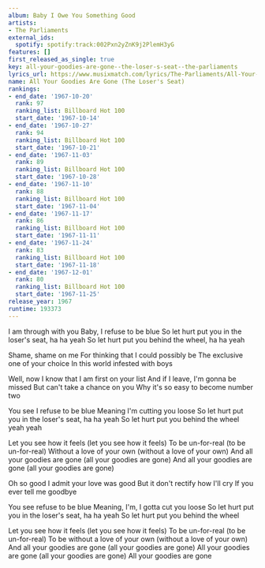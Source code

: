 ```yaml
---
album: Baby I Owe You Something Good
artists:
- The Parliaments
external_ids:
  spotify: spotify:track:002Pxn2yZnK9j2PlemH3yG
features: []
first_released_as_single: true
key: all-your-goodies-are-gone--the-loser-s-seat--the-parliaments
lyrics_url: https://www.musixmatch.com/lyrics/The-Parliaments/All-Your-Goodies-Are-Gone
name: All Your Goodies Are Gone (The Loser's Seat)
rankings:
- end_date: '1967-10-20'
  rank: 97
  ranking_list: Billboard Hot 100
  start_date: '1967-10-14'
- end_date: '1967-10-27'
  rank: 94
  ranking_list: Billboard Hot 100
  start_date: '1967-10-21'
- end_date: '1967-11-03'
  rank: 89
  ranking_list: Billboard Hot 100
  start_date: '1967-10-28'
- end_date: '1967-11-10'
  rank: 88
  ranking_list: Billboard Hot 100
  start_date: '1967-11-04'
- end_date: '1967-11-17'
  rank: 86
  ranking_list: Billboard Hot 100
  start_date: '1967-11-11'
- end_date: '1967-11-24'
  rank: 83
  ranking_list: Billboard Hot 100
  start_date: '1967-11-18'
- end_date: '1967-12-01'
  rank: 80
  ranking_list: Billboard Hot 100
  start_date: '1967-11-25'
release_year: 1967
runtime: 193373
---
```

I am through with you
Baby, I refuse to be blue
So let hurt put you in the loser's seat, ha ha yeah
So let hurt put you behind the wheel, ha ha yeah

Shame, shame on me
For thinking that I could possibly be
The exclusive one of your choice
In this world infested with boys

Well, now I know that I am first on your list
And if I leave, I'm gonna be missed
But can't take a chance on you
Why it's so easy to become number two

You see I refuse to be blue
Meaning I'm cutting you loose
So let hurt put you in the loser's seat, ha ha yeah
So let hurt put you behind the wheel yeah yeah

Let you see how it feels (let you see how it feels)
To be un-for-real (to be un-for-real)
Without a love of your own (without a love of your own)
And all your goodies are gone (all your goodies are gone)
And all your goodies are gone (all your goodies are gone)

Oh so good
I admit your love was good
But it don't rectify how I'll cry
If you ever tell me goodbye

You see refuse to be blue
Meaning, I'm, I gotta cut you loose
So let hurt put you in the loser's seat, ha ha yeah
So let hurt put you behind the wheel

Let you see how it feels (let you see how it feels)
To be un-for-real (to be un-for-real)
To be without a love of your own (without a love of your own)
And all your goodies are gone (all your goodies are gone)
All your goodies are gone (all your goodies are gone)
All your goodies are gone
